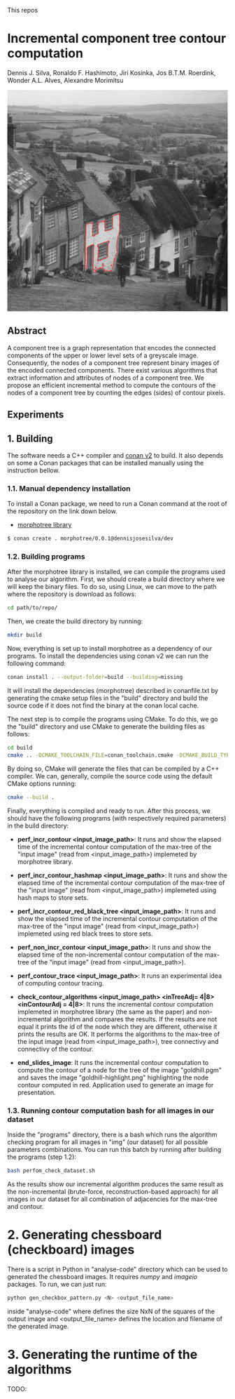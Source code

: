 This repos

# Incremental component tree contour computation

Dennis J. Silva,  Ronaldo F. Hashimoto, Jiri Kosinka, Jos B.T.M. Roerdink, Wonder A.L. Alves, Alexandre Morimitsu

![](img/goldhill-highlight.png)

## Abstract

A component tree is a graph representation that encodes the connected components 
of the upper or lower level sets of a greyscale image. Consequently, the nodes 
of a component tree represent binary images of the encoded connected components. 
There exist various algorithms that extract information and attributes of nodes of a component tree. We propose an efficient incremental method to compute the contours of the nodes of a component  tree by counting the edges (sides) of contour pixels.

## Experiments

## 1. Building

The software needs a C++ compiler and [conan v2](https://conan.io/) to build.  It also depends on some a Conan packages that can be installed manually using the instruction bellow.

### 1.1. Manual dependency installation

To install a Conan package, we need to run a Conan command at the root of the repository on the link down below. 

- [morphotree library](https://github.com/dennisjosesilva/morphotree) 

```bash
$ conan create . morphotree/0.0.1@dennisjosesilva/dev
```

### 1.2. Building programs

After the morphotree library is installed, we can compile the programs used to analyse our algorithm.  First, we should create a build directory where we will keep the binary files. To do so, using Linux, we can move to the path where the repository is download as follows:

```bash
cd path/to/repo/
```

Then, we create the build directory by running:

```bash
mkdir build
```

Now, everything is set up to install morphotree as a dependency of our programs. To install the dependencies using conan v2 we can run the following command:

```bash
conan install . --output-folder=build --building=missing
```

It will install the dependencies (morphotree) described in conanfile.txt by generating the cmake setup files in the "build" directory and build the source code if it does not find the binary at the conan local cache. 

The next step is to compile the programs using CMake. To do this, we go the "build" directory and use CMake to generate the building files as follows:

```bash
cd build 
cmake .. -DCMAKE_TOOLCHAIN_FILE=conan_toolchain.cmake -DCMAKE_BUILD_TYPE=Release
```

By doing so, CMake will generate the files that can be compiled by a C++ compiler. We can, generally, compile the source code using the default CMake options running:

```bash
cmake --build .
```

Finally, everything is compiled and ready to run.  After this process, we should have the following programs  (with respectively required parameters) in the build directory:

* **perf_incr_contour  <input_image_path>**: It runs and show the elapsed time of the incremental contour computation of the max-tree of the "input image" (read from <input_image_path>)  implemeted by morphotree library.

* **perf_incr_contour_hashmap <input_image_path>**: It runs and show the elapsed time of the incremental contour computation of the max-tree of the "input image" (read from <input_image_path>) implemeted using hash maps to store sets.

* **perf_incr_contour_red_black_tree <input_image_path>**: It runs and show the elapsed time of the incremental contour computation of the max-tree of the "input image" (read from <input_image_path>) implemeted using red black trees to store sets.

* **perf_non_incr_contour <input_image_path>**: It runs and show the elapsed time of the non-incremental contour computation of the max-tree of the "input image" (read from <input_image_path>).

* **perf_contour_trace <input_image_path>**: It runs an experimental idea of computing contour tracing.

* **check_contour_algorithms <input_image_path> <inTreeAdj= 4|8> <inContourAdj = 4|8>**: It runs the incremental contour computation implemeted in morphotree library (the same as the paper) and non-incremental algorithm and compares the results. If the results are not equal it prints the id of the node which they are different, otherwise it prints the results are OK. It performs the algorithms to the max-tree of the input image (read from <input_image_path>), <inTreeAdj> tree connectivy and <inContourAdj> connectivy of the contour.

* **end_slides_image**: It runs the incremental contour computation to compute the contour of a node for the tree of the image "goldhill.pgm" and saves the image "goldhill-highlight.png" highlighting the node contour computed in red. Application used to generate an image for presentation.

### 1.3. Running contour computation bash for all images in our dataset

Inside the "programs" directory, there is a bash which runs the algorithm checking program for all images in "img" (our dataset) for all possible parameters combinations. You can run this batch by running after building the programs (step 1.2):

```bash
bash perfom_check_dataset.sh
```

As the results show our incremental algorithm produces the same result as the non-incremental (brute-force, reconstruction-based approach) for all images in our dataset for all combination of adjacencies for the max-tree and contour.

# 2. Generating chessboard (checkboard) images

There is a script in Python in "analyse-code" directory which can be used to generated the chessboard images. It requires *numpy* and *imageio* packages. To run, we can just run:

```bash
python gen_checkbox_pattern.py <N> <output_file_name>
```

inside "analyse-code" where <N> defines the size NxN of the squares of the output image and <output_file_name> defines the location and filename of the generated image.

# 3. Generating the runtime of the algorithms

TODO:




